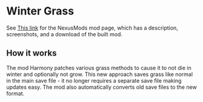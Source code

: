 # Winter Grass


See [This link](http://www.nexusmods.com/stardewvalley/mods/1601?) for the NexusMods mod page, which has a description, screenshots, and a download of the built mod.

## How it works

The mod Harmony patches various grass methods to cause it to not die in winter and optionally not grow. This new approach saves grass like normal in the main save file - it no longer requires a separate save file making updates easy. The mod also automatically converts old save files to the new format.